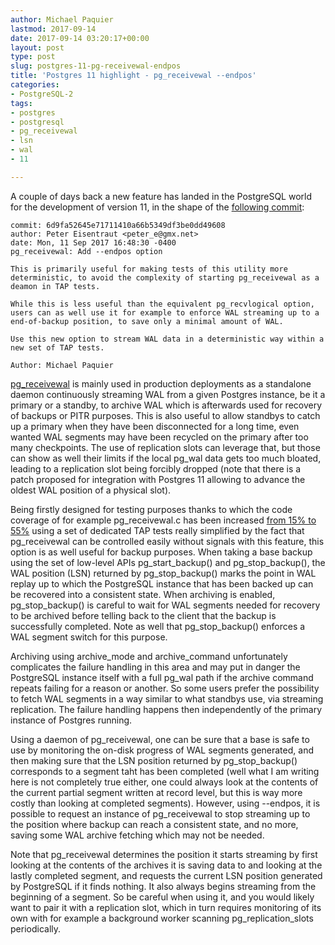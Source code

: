 ```yaml
---
author: Michael Paquier
lastmod: 2017-09-14
date: 2017-09-14 03:20:17+00:00
layout: post
type: post
slug: postgres-11-pg-receivewal-endpos
title: 'Postgres 11 highlight - pg_receivewal --endpos'
categories:
- PostgreSQL-2
tags:
- postgres
- postgresql
- pg_receivewal
- lsn
- wal
- 11

---
```


A couple of days back a new feature has landed in the PostgreSQL world for
the development of version 11, in the shape of the
[following commit](https://git.postgresql.org/pg/commitdiff/6d9fa52645e71711410a66b5349df3be0dd49608):

    commit: 6d9fa52645e71711410a66b5349df3be0dd49608
    author: Peter Eisentraut <peter_e@gmx.net>
    date: Mon, 11 Sep 2017 16:48:30 -0400
    pg_receivewal: Add --endpos option

    This is primarily useful for making tests of this utility more
    deterministic, to avoid the complexity of starting pg_receivewal as a
    deamon in TAP tests.

    While this is less useful than the equivalent pg_recvlogical option,
    users can as well use it for example to enforce WAL streaming up to a
    end-of-backup position, to save only a minimal amount of WAL.

    Use this new option to stream WAL data in a deterministic way within a
    new set of TAP tests.

    Author: Michael Paquier

[pg\_receivewal](https://www.postgresql.org/docs/devel/static/app-pgreceivewal.html)
is mainly used in production deployments as a standalone daemon continuously
streaming WAL from a given Postgres instance, be it a primary or a standby,
to archive WAL which is afterwards used for recovery of backups or PITR
purposes. This is also useful to allow standbys to catch up a primary
when they have been disconnected for a long time, even wanted WAL segments
may have been recycled on the primary after too many checkpoints. The use
of replication slots can leverage that, but those can show as well their
limits if the local pg\_wal data gets too much bloated, leading to a
replication slot being forcibly dropped (note that there is a patch
proposed for integration with Postgres 11 allowing to advance the oldest
WAL position of a physical slot).

Being firstly designed for testing purposes thanks to which the code
coverage of for example pg\_receivewal.c has been increased
[from 15% to 55%](https://coverage.postgresql.org/src/bin/pg_basebackup/index.html)
using a set of dedicated TAP tests really simplified by the fact that
pg\_receivewal can be controlled easily without signals with this
feature, this option is as well useful for backup purposes. When taking
a base backup using the set of low-level APIs pg\_start\_backup() and
pg\_stop\_backup(), the WAL position (LSN) returned by pg_stop_backup()
marks the point in WAL replay up to which the PostgreSQL instance that
has been backed up can be recovered into a consistent state. When
archiving is enabled, pg\_stop\_backup() is careful to wait for WAL
segments needed for recovery to be archived before telling back to the
client that the backup is successfully completed. Note as well that
pg\_stop\_backup() enforces a WAL segment switch for this purpose.

Archiving using archive\_mode and archive\_command unfortunately
complicates the failure handling in this area and may put in danger
the PostgreSQL instance itself with a full pg\_wal path if the archive
command repeats failing for a reason or another. So some users prefer
the possibility to fetch WAL segments in a way similar to what standbys
use, via streaming replication. The failure handling happens then
independently of the primary instance of Postgres running.

Using a daemon of pg\_receivewal, one can be sure that a base is safe
to use by monitoring the on-disk progress of WAL segments generated,
and then making sure that the LSN position returned by pg\_stop\_backup()
corresponds to a segment taht has been completed (well what I am writing
here is not completely true either, one could always look at the contents
of the current partial segment written at record level, but this is way
more costly than looking at completed segments). However, using --endpos,
it is possible to request an instance of pg\_receivewal to stop streaming
up to the position where backup can reach a consistent state, and no more,
saving some WAL archive fetching which may not be needed.

Note that pg\_receivewal determines the position it starts streaming by
first looking at the contents of the archives it is saving data to and
looking at the lastly completed segment, and requests the current LSN
position generated by PostgreSQL if it finds nothing. It also always
begins streaming from the beginning of a segment. So be careful when
using it, and you would likely want to pair it with a replication slot,
which in turn requires monitoring of its own with for example a
background worker scanning pg\_replication\_slots periodically.
